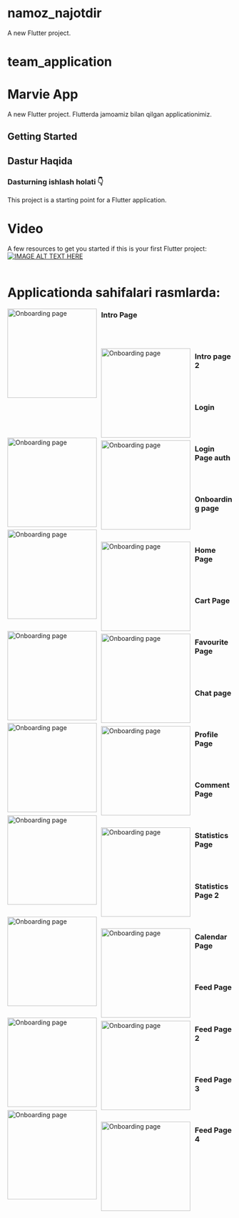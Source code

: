 # namoz_najotdir

A new Flutter project.

# team_application
# Marvie App

A new Flutter project.
Flutterda jamoamiz bilan qilgan applicationimiz.   

## Getting Started
## Dastur Haqida
### Dasturning ishlash holati 👇

This project is a starting point for a Flutter application.
# Video

A few resources to get you started if this is your first Flutter project:
[![IMAGE ALT TEXT HERE](https://i.ibb.co/Tccm741/screen-marvie.png)](https://youtu.be/ZWHKI8Y3xKs)
</br>
</br>
# Applicationda sahifalari rasmlarda: 
<img src="https://i.ibb.co/fF1K4JN/1.jpg"
     alt="Onboarding page"
     style="float: left; margin-right: 10px;" width="200" />
 ### Intro Page
 </br>
 </br>

 <img src="https://i.ibb.co/nkMQjkv/2.jpg"
     alt="Onboarding page"
     style="float: left; margin-right: 10px;" width="200"/>
 ### Intro page 2
 </br>
 </br>

  <img src="https://i.ibb.co/MBFcHm4/3.jpg"
     alt="Onboarding page"
     style="float: left; margin-right: 10px;" width="200"/>
 ### Login
 </br>
 </br>

 <img src="https://i.ibb.co/tC1cnhM/4.jpg"
     alt="Onboarding page"
     style="float: left; margin-right: 10px;" width="200" />
 ### Login Page auth
 </br>
 </br>

 <img src="https://i.ibb.co/9TTkbCb/5.jpg"
     alt="Onboarding page"
     style="float: left; margin-right: 10px;" width="200" />
 ### Onboarding page
 </br>
 </br>

  <img src="https://i.ibb.co/gzw4R9y/6.jpg"
     alt="Onboarding page"
     style="float: left; margin-right: 10px;" width="200" />
 ### Home Page
 </br>
 </br>

 <img src="https://i.ibb.co/7VhW5hJ/7.jpg"
     alt="Onboarding page"
     style="float: left; margin-right: 10px;" width="200" />
 ### Cart Page
 </br>
 </br>

  <img src="https://i.ibb.co/gy8grvx/8.jpg"
     alt="Onboarding page"
     style="float: left; margin-right: 10px;" width="200" />
 ### Favourite Page
 </br>
 </br>

 <img src="https://i.ibb.co/LPFxRZ9/9.jpg"
     alt="Onboarding page"
     style="float: left; margin-right: 10px;" width="200" />
 ### Chat page
 </br>
 </br>

 <img src="https://i.ibb.co/XjBQQpS/10.jpg"
     alt="Onboarding page"
     style="float: left; margin-right: 10px;" width="200" />
 ### Profile Page 
 </br>
 </br>

 <img src="https://i.ibb.co/FzMm6WG/11.jpg"
     alt="Onboarding page"
     style="float: left; margin-right: 10px;" width="200" />
 ### Comment Page
 </br>
 </br>

  <img src="https://i.ibb.co/ysybmXD/12.jpg"
     alt="Onboarding page"
     style="float: left; margin-right: 10px;" width="200" />
 ### Statistics Page
 </br>
 </br>

 <img src="https://i.ibb.co/Gx5ZTTV/13.jpg"
     alt="Onboarding page"
     style="float: left; margin-right: 10px;" width="200" />
 ### Statistics Page 2
 </br>
 </br>

  <img src="https://i.ibb.co/wcDCTPK/14.jpg"
     alt="Onboarding page"
     style="float: left; margin-right: 10px;" width="200" />
 ### Calendar Page
 </br>
 </br>

  <img src="https://i.ibb.co/PgRqkW4/15.jpg"
     alt="Onboarding page"
     style="float: left; margin-right: 10px;" width="200" />
 ### Feed Page
 </br>
 </br>

  <img src="https://i.ibb.co/mrss9rt/16.jpg"
     alt="Onboarding page"
     style="float: left; margin-right: 10px;" width="200" />
 ### Feed Page 2
 </br>
 </br>

  <img src="https://i.ibb.co/HgCh77M/17.jpg"
     alt="Onboarding page"
     style="float: left; margin-right: 10px;" width="200" />
 ### Feed Page 3 
 </br>
 </br>

  <img src="https://i.ibb.co/6wRB5h0/18.jpg"
     alt="Onboarding page"
     style="float: left; margin-right: 10px;" width="200" />
 ### Feed Page 4
 </br>
 </br>
